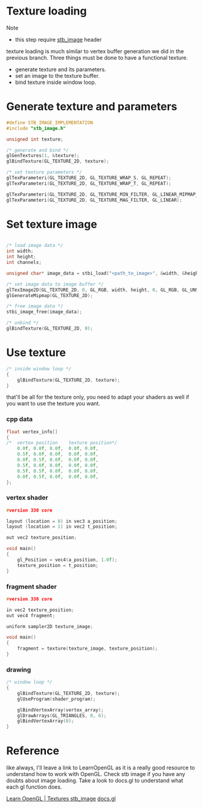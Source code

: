 # Texture loading

> [!note]
> - this step require [stb_image](https://github.com/nothings/stb) header

texture loading is much similar to vertex buffer generation we did in the previous branch.
Three things must be done to have a functional texture.

- generate texture and its parameters.
- set an image to the texture buffer.
- bind texture inside window loop.

# Generate texture and parameters
```cpp
#define STB_IMAGE_IMPLEMENTATION
#include "stb_image.h"

unsigned int texture;

/* generate and bind */
glGenTextures(1, &texture);
glBindTexture(GL_TEXTURE_2D, texture);

/* set texture parameters */
glTexParameteri(GL_TEXTURE_2D, GL_TEXTURE_WRAP_S, GL_REPEAT);
glTexParameteri(GL_TEXTURE_2D, GL_TEXTURE_WRAP_T, GL_REPEAT);

glTexParameteri(GL_TEXTURE_2D, GL_TEXTURE_MIN_FILTER, GL_LINEAR_MIPMAP_LINEAR);
glTexParameteri(GL_TEXTURE_2D, GL_TEXTURE_MAG_FILTER, GL_LINEAR);
```

# Set texture image
```cpp

/* load image data */
int width;
int height;
int channels;

unsigned char* image_data = stbi_load("<path_to_image>", &width, &height, &channels, 0);

/* set image data to image buffer */
glTexImage2D(GL_TEXTURE_2D, 0, GL_RGB, width, height, 0, GL_RGB, GL_UNSIGNED_BYTE, image_data);
glGenerateMipmap(GL_TEXTURE_2D);

/* free image data */
stbi_image_free(image_data);

/* unbind */
glBindTexture(GL_TEXTURE_2D, 0);
```

# Use texture
```cpp
/* inside window loop */
{
	glBindTexture(GL_TEXTURE_2D, texture);
}
```

that'll be all for the texture only, you need to adapt your shaders as well if you want to use the texture you want.

### cpp data
```cpp
float vertex_info[]
{
/*  vertex position    texture position*/
	0.0f, 0.0f, 0.0f,  0.0f, 0.0f,
	0.5f, 0.0f, 0.0f,  0.0f, 0.0f,
	0.0f, 0.5f, 0.0f,  0.0f, 0.0f,
	0.5f, 0.0f, 0.0f,  0.0f, 0.0f, 
	0.5f, 0.5f, 0.0f,  0.0f, 0.0f,
	0.0f, 0.5f, 0.0f,  0.0f, 0.0f,
};
```

### vertex shader
```cpp
#version 330 core

layout (location = 0) in vec3 a_position;
layout (location = 1) in vec2 t_position;

out vec2 texture_position;

void main()
{
	gl_Position = vec4(a_position, 1.0f);
	texture_position = t_position;
}
```

### fragment shader
```cpp
#version 330 core

in vec2 texture_position;
out vec4 fragment;

uniform sampler2D texture_image;

void main()
{
	fragment = texture(texture_image, texture_position);
}
```

### drawing
```cpp
/* window loop */
{
	glBindTexture(GL_TEXTURE_2D, texture);
	glUseProgram(shader_program);

	glBindVertexArray(vertex_array);
	glDrawArrays(GL_TRIANGLES, 0, 6);
	glBindVertexArray(0);
}
```

# Reference

like always, I'll leave a link to LearnOpenGL as it is a really good resource to understand how to work with OpenGL.
Check stb image if you have any doubts about image loading.
Take a look to docs.gl to understand what each gl function does.

[Learn OpenGL | Textures ](https://learnopengl.com/Getting-started/Textures)
[stb_image](https://github.com/nothings/stb)
[docs.gl](https://docs.gl)
